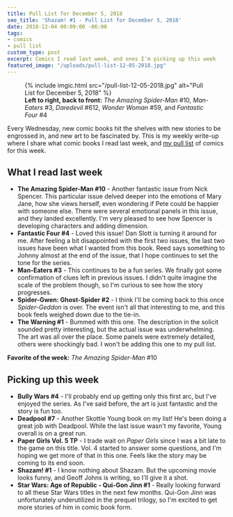 ```yaml
---
title: Pull List for December 5, 2018
seo_title: 'Shazam! #1 - Pull List for December 5, 2018'
date: 2018-12-04 00:09:00 -06:00
tags:
- comics
- pull list
custom_type: post
excerpt: Comics I read last week, and ones I'm picking up this week
featured_image: "/uploads/pull-list-12-05-2018.jpg"
---
```


<figure class="extendout">
  {% include imgic.html src="/pull-list-12-05-2018.jpg" alt="Pull List for December 5, 2018" %}
  <figcaption><strong>Left to right, back to front:</strong> <em>The Amazing Spider-Man</em> #10, <em>Man-Eaters</em> #3, <em>Daredevil</em> #612, <em>Wonder Woman</em> #59, and <em>Fantastic Four</em> #4</figcaption>
</figure>

Every Wednesday, new comic books hit the shelves with new stories to be engrossed in, and new art to be fascinated by. This is my weekly write-up where I share what comic books I read last week, and [my pull list](/topics/#pull-list) of comics for this week.

## What I read last week

- **The Amazing Spider-Man #10** - Another fantastic issue from Nick Spencer. This particular issue delved deeper into the emotions of Mary Jane, how she views herself, even wondering if Pete could be happier with someone else. There were several emotional panels in this issue, and they landed excellently. I'm very pleased to see how Spencer is developing characters and adding dimension.
- **Fantastic Four #4** - Loved this issue! Dan Slott is turning it around for me. After feeling a bit disappointed with the first two issues, the last two issues have been what I wanted from this book. Reed says something to Johnny almost at the end of the issue, that I hope continues to set the tone for the series.
- **Man-Eaters #3** - This continues to be a fun series. We finally got some confirmation of clues left in previous issues. I didn't quite imagine the scale of the problem though, so I'm curious to see how the story progresses.
- **Spider-Gwen: Ghost-Spider #2** - I think I'll be coming back to this once _Spider-Geddon_ is over. The event isn't all that interesting to me, and this book feels weighed down due to the tie-in.
- **The Warning #1** - Bummed with this one. The description in the solicit sounded pretty interesting, but the actual issue was underwhelming. The art was all over the place. Some panels were extremely detailed, others were shockingly bad. I won't be adding this one to my pull list.

**Favorite of the week:** _The Amazing Spider-Man_ #10

## Picking up this week

- **Bully Wars #4** - I'll probably end up getting only this first arc, but I've enjoyed the series. As I've said before, the art is just fantastic and the story is fun too.
- **Deadpool #7** - Another Skottie Young book on my list! He's been doing a great job with Deadpool. While the last issue wasn't my favorite, Young overall is on a great run.
- **Paper Girls Vol. 5 TP** - I trade wait on _Paper Girls_ since I was a bit late to the game on this title. Vol. 4 started to answer some questions, and I'm hoping we get more of that in this one. Feels like the story may be coming to its end soon.
- **Shazam! #1** - I know nothing about Shazam. But the upcoming movie looks funny, and Geoff Johns is writing, so I'll give it a shot.
- **Star Wars: Age of Republic - Qui-Gon Jinn #1** - Really looking forward to all these Star Wars titles in the next few months. Qui-Gon Jinn was unfortunately underutilized in the prequel trilogy, so I'm excited to get more stories of him in comic book form.
